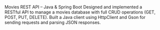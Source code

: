 Movies REST API – Java & Spring Boot
Designed and implemented a RESTful API to manage a movies database with full CRUD operations (GET, POST, PUT, DELETE). Built a Java client using HttpClient and Gson for sending requests and parsing JSON responses.
